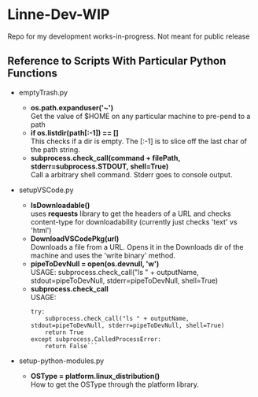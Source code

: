 # Linne-Dev-WIP
Repo for my development works-in-progress.
Not meant for public release

## Reference to Scripts With Particular Python Functions
* emptyTrash.py
    - __os.path.expanduser('~')__<br />
        Get the value of $HOME on any particular machine to pre-pend to a path
    - __if os.listdir(path[:-1]) == []__<br />
        This checks if a dir is empty.  The [:-1] is to slice off the last char
        of the path string.
    - __subprocess.check_call(command + filePath, stderr=subprocess.STDOUT, shell=True)__<br />
        Call a arbitrary shell command.  Stderr goes to console output.

* setupVSCode.py
    - __IsDownloadable()__<br />
        uses __requests__ library to get the headers of a URL and checks content-type 
        for downloadability (currently just checks 'text' vs 'html')
    - __DownloadVSCodePkg(url)__<br />
        Downloads a file from a URL.  Opens it in the Downloads dir of the machine and
        uses the 'write binary' method.
    - __pipeToDevNull = open(os.devnull, 'w')__<br />
        USAGE: subprocess.check_call("ls " + outputName, stdout=pipeToDevNull, stderr=pipeToDevNull, shell=True)
    - __subprocess.check_call__<br />
        USAGE: 
        ```
        try:
            subprocess.check_call("ls " + outputName, stdout=pipeToDevNull, stderr=pipeToDevNull, shell=True)
            return True
        except subprocess.CalledProcessError:
            return False```
        
* setup-python-modules.py
    - __OSType = platform.linux_distribution()__<br />
        How to get the OSType through the platform library.
        
